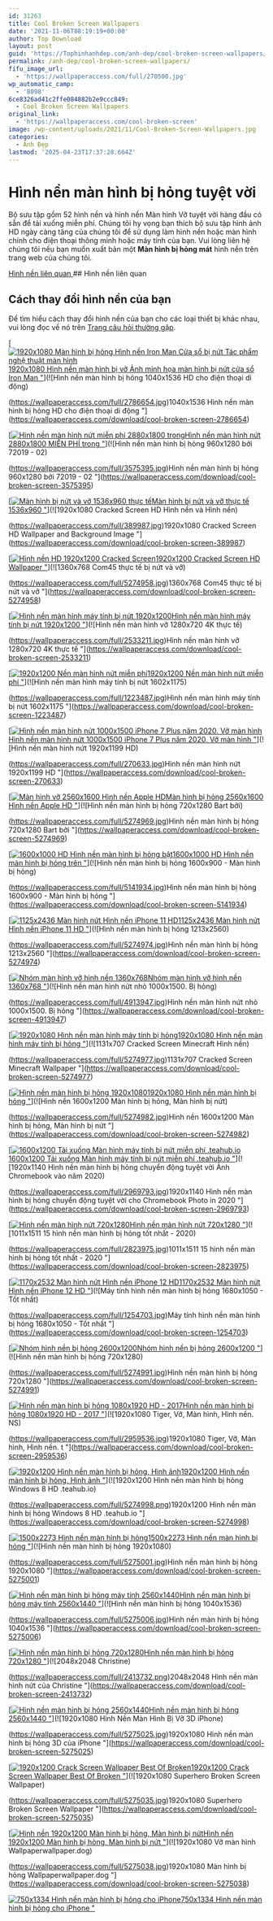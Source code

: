 ```yaml
---
id: 31263
title: Cool Broken Screen Wallpapers
date: '2021-11-06T08:19:19+00:00'
author: Top Download
layout: post
guid: 'https://Tophinhanhdep.com/anh-dep/cool-broken-screen-wallpapers/'
permalink: /anh-dep/cool-broken-screen-wallpapers/
fifu_image_url:
  - 'https://wallpaperaccess.com/full/270500.jpg'
wp_automatic_camp:
  - '8098'
6ce8326ad41c2ffe084882b2e9ccc849:
  - Cool Broken Screen Wallpapers
original_link:
  - 'https://wallpaperaccess.com/cool-broken-screen'
image: /wp-content/uploads/2021/11/Cool-Broken-Screen-Wallpapers.jpg
categories:
  - Ảnh Đẹp
lastmod: '2025-04-23T17:37:28.664Z'
---
```

# Hình nền màn hình bị hỏng tuyệt vời

Bộ sưu tập gồm 52 hình nền và hình nền Màn hình Vỡ tuyệt vời hàng đầu có sẵn để tải xuống miễn phí. Chúng tôi hy vọng bạn thích bộ sưu tập hình ảnh HD ngày càng tăng của chúng tôi để sử dụng làm hình nền hoặc màn hình chính cho điện thoại thông minh hoặc máy tính của bạn. Vui lòng liên hệ chúng tôi nếu bạn muốn xuất bản một **Màn hình bị hỏng mát** hình nền trên trang web của chúng tôi.

[Hình nền liên quan ](#related) ## Hình nền liên quan

## Cách thay đổi hình nền của bạn

Để tìm hiểu cách thay đổi hình nền của bạn cho các loại thiết bị khác nhau, vui lòng đọc về nó trên [Trang câu hỏi thường gặp](https://tophinhanhdep.com/faq/).

  
[[![1920x1080 Màn hình bị hỏng Hình nền Iron Man Cửa sổ bị nứt Tác phẩm nghệ thuật màn hình](https://wallpaperaccess.com/full/270500.jpg)1920x1080 Hình nền màn hình bị vỡ Ảnh minh họa màn hình bị nứt cửa sổ Iron Man "](https://wallpaperaccess.com/download/cool-broken-screen-270500)](![Hình nền màn hình bị hỏng 1040x1536 HD cho điện thoại di động)

(https://wallpaperaccess.com/full/2786654.jpg)1040x1536 Hình nền màn hình bị hỏng HD cho điện thoại di động "](https://wallpaperaccess.com/download/cool-broken-screen-2786654)

[[![Hình nền màn hình nứt miễn phí 2880x1800 trong](https://wallpaperaccess.com/full/3128800.jpg)Hình nền màn hình nứt 2880x1800 MIỄN PHÍ trong "](https://wallpaperaccess.com/download/cool-broken-screen-3128800)](![Hình nền màn hình bị hỏng 960x1280 bởi 72019 - 02)

(https://wallpaperaccess.com/full/3575395.jpg)Hình nền màn hình bị hỏng 960x1280 bởi 72019 - 02 "](https://wallpaperaccess.com/download/cool-broken-screen-3575395)

[[![Màn hình bị nứt và vỡ 1536x960 thực tế](https://wallpaperaccess.com/full/390089.jpg)Màn hình bị nứt và vỡ thực tế 1536x960 "](https://wallpaperaccess.com/download/cool-broken-screen-390089)](![1920x1080 Cracked Screen HD Hình nền và Hình nền)

(https://wallpaperaccess.com/full/389987.jpg)1920x1080 Cracked Screen HD Wallpaper and Background Image "](https://wallpaperaccess.com/download/cool-broken-screen-389987)

[[![Hình nền HD 1920x1200 Cracked Screen](https://wallpaperaccess.com/full/1491056.jpg)1920x1200 Cracked Screen HD Wallpaper "](https://wallpaperaccess.com/download/cool-broken-screen-1491056)](![1360x768 Com45 thực tế bị nứt và vỡ)

(https://wallpaperaccess.com/full/5274958.jpg)1360x768 Com45 thực tế bị nứt và vỡ "](https://wallpaperaccess.com/download/cool-broken-screen-5274958)

[[![Hình nền màn hình máy tính bị nứt 1920x1200](https://wallpaperaccess.com/full/1223132.jpg)Hình nền màn hình máy tính bị nứt 1920x1200 "](https://wallpaperaccess.com/download/cool-broken-screen-1223132)](![Hình nền màn hình vỡ 1280x720 4K thực tế)

(https://wallpaperaccess.com/full/2533211.jpg)Hình nền màn hình vỡ 1280x720 4K thực tế "](https://wallpaperaccess.com/download/cool-broken-screen-2533211)

[[![1920x1200 Nền màn hình nứt miễn phí](https://wallpaperaccess.com/full/5274964.jpg)1920x1200 Nền màn hình nứt miễn phí "](https://wallpaperaccess.com/download/cool-broken-screen-5274964)](![Hình nền màn hình máy tính bị nứt 1602x1175)

(https://wallpaperaccess.com/full/1223487.jpg)Hình nền màn hình máy tính bị nứt 1602x1175 "](https://wallpaperaccess.com/download/cool-broken-screen-1223487)

[[![Hình nền màn hình nứt 1000x1500 iPhone 7 Plus năm 2020. Vỡ màn hình](https://wallpaperaccess.com/full/3128746.png)Hình nền màn hình nứt 1000x1500 iPhone 7 Plus năm 2020. Vỡ màn hình "](https://wallpaperaccess.com/download/cool-broken-screen-3128746)](![Hình nền màn hình nứt 1920x1199 HD)

(https://wallpaperaccess.com/full/270633.jpg)Hình nền màn hình nứt 1920x1199 HD "](https://wallpaperaccess.com/download/cool-broken-screen-270633)

[[![Màn hình vỡ 2560x1600 Hình nền Apple HD](https://wallpaperaccess.com/full/2969889.jpg)Màn hình bị hỏng 2560x1600 Hình nền Apple HD "](https://wallpaperaccess.com/download/cool-broken-screen-2969889)](![Hình nền màn hình bị hỏng 720x1280 Bart bởi)

(https://wallpaperaccess.com/full/5274969.jpg)Hình nền màn hình bị hỏng 720x1280 Bart bởi "](https://wallpaperaccess.com/download/cool-broken-screen-5274969)

[[![1600x1000 HD Hình nền màn hình bị hỏng bật](https://wallpaperaccess.com/full/5141922.png)1600x1000 HD Hình nền màn hình bị hỏng trên "](https://wallpaperaccess.com/download/cool-broken-screen-5141922)](![Hình nền màn hình bị hỏng 1600x900 - Màn hình bị hỏng)

(https://wallpaperaccess.com/full/5141934.jpg)Hình nền màn hình bị hỏng 1600x900 - Màn hình bị hỏng "](https://wallpaperaccess.com/download/cool-broken-screen-5141934)

[[![1125x2436 Màn hình nứt Hình nền iPhone 11 HD](https://wallpaperaccess.com/full/4726017.jpg)1125x2436 Màn hình nứt Hình nền iPhone 11 HD "](https://wallpaperaccess.com/download/cool-broken-screen-4726017)](![Hình nền màn hình bị hỏng 1213x2560)

(https://wallpaperaccess.com/full/5274974.jpg)Hình nền màn hình bị hỏng 1213x2560 "](https://wallpaperaccess.com/download/cool-broken-screen-5274974)

[[![Nhóm màn hình vỡ hình nền 1360x768](https://wallpaperaccess.com/full/5142027.jpg)Nhóm màn hình vỡ hình nền 1360x768 "](https://wallpaperaccess.com/download/cool-broken-screen-5142027)](![Hình nền màn hình nứt nhỏ 1000x1500.  Bị hỏng)

(https://wallpaperaccess.com/full/4913947.jpg)Hình nền màn hình nứt nhỏ 1000x1500. Bị hỏng "](https://wallpaperaccess.com/download/cool-broken-screen-4913947)

[[![1920x1080 Hình nền màn hình máy tính bị hỏng](https://wallpaperaccess.com/full/1533035.jpg)1920x1080 Hình nền màn hình máy tính bị hỏng "](https://wallpaperaccess.com/download/cool-broken-screen-1533035)](![1131x707 Cracked Screen Minecraft Hình nền)

(https://wallpaperaccess.com/full/5274977.jpg)1131x707 Cracked Screen Minecraft Wallpaper "](https://wallpaperaccess.com/download/cool-broken-screen-5274977)

[[![Hình nền màn hình bị hỏng 1920x1080](https://wallpaperaccess.com/full/5274978.jpg)1920x1080 Hình nền màn hình bị hỏng "](https://wallpaperaccess.com/download/cool-broken-screen-5274978)](![Hình nền 1600x1200 Màn hình bị hỏng, Màn hình bị nứt)

(https://wallpaperaccess.com/full/5274982.jpg)Hình nền 1600x1200 Màn hình bị hỏng, Màn hình bị nứt "](https://wallpaperaccess.com/download/cool-broken-screen-5274982)

[[![1600x1200 Tải xuống Màn hình máy tính bị nứt miễn phí .teahub.io](https://wallpaperaccess.com/full/5274983.jpg)1600x1200 Tải xuống Màn hình máy tính bị nứt miễn phí .teahub.io "](https://wallpaperaccess.com/download/cool-broken-screen-5274983)](![1920x1140 Hình nền màn hình bị hỏng chuyển động tuyệt vời Ảnh Chromebook vào năm 2020)

(https://wallpaperaccess.com/full/2969793.jpg)1920x1140 Hình nền màn hình bị hỏng chuyển động tuyệt vời cho Chromebook Photo in 2020 "](https://wallpaperaccess.com/download/cool-broken-screen-2969793)

[[![Hình nền màn hình nứt 720x1280](https://wallpaperaccess.com/full/2959424.jpg)Hình nền màn hình nứt 720x1280 "](https://wallpaperaccess.com/download/cool-broken-screen-2959424)](![1011x1511 15 hình nền màn hình bị hỏng tốt nhất - 2020)

(https://wallpaperaccess.com/full/2823975.jpg)1011x1511 15 hình nền màn hình bị hỏng tốt nhất - 2020 "](https://wallpaperaccess.com/download/cool-broken-screen-2823975)

[[![1170x2532 Màn hình nứt Hình nền iPhone 12 HD](https://wallpaperaccess.com/full/5141974.jpg)1170x2532 Màn hình nứt Hình nền iPhone 12 HD "](https://wallpaperaccess.com/download/cool-broken-screen-5141974)](![Máy tính hình nền màn hình bị hỏng 1680x1050 - Tốt nhất)

(https://wallpaperaccess.com/full/1254703.jpg)Máy tính hình nền màn hình bị hỏng 1680x1050 - Tốt nhất "](https://wallpaperaccess.com/download/cool-broken-screen-1254703)

[[![Nhóm hình nền bị hỏng 2600x1200](https://wallpaperaccess.com/full/2959511.jpg)Nhóm hình nền bị hỏng 2600x1200 "](https://wallpaperaccess.com/download/cool-broken-screen-2959511)](![Hình nền màn hình bị hỏng 720x1280)

(https://wallpaperaccess.com/full/5274991.jpg)Hình nền màn hình bị hỏng 720x1280 "](https://wallpaperaccess.com/download/cool-broken-screen-5274991)

[[![Hình nền màn hình bị hỏng 1080x1920 HD - 2017](https://wallpaperaccess.com/full/1194820.jpg)Hình nền màn hình bị hỏng 1080x1920 HD - 2017 "](https://wallpaperaccess.com/download/cool-broken-screen-1194820)](![1920x1080 Tiger, Vỡ, Màn hình, Hình nền.  NS)

(https://wallpaperaccess.com/full/2959536.jpg)1920x1080 Tiger, Vỡ, Màn hình, Hình nền. t "](https://wallpaperaccess.com/download/cool-broken-screen-2959536)

[[![1920x1200 Hình nền màn hình bị hỏng, Hình ảnh](https://wallpaperaccess.com/full/429733.jpg)1920x1200 Hình nền màn hình bị hỏng, Hình ảnh "](https://wallpaperaccess.com/download/cool-broken-screen-429733)](![1920x1200 Hình nền màn hình bị hỏng Windows 8 HD .teahub.io)

(https://wallpaperaccess.com/full/5274998.png)1920x1200 Hình nền màn hình bị hỏng Windows 8 HD .teahub.io "](https://wallpaperaccess.com/download/cool-broken-screen-5274998)

[[![1500x2273 Hình nền màn hình bị hỏng](https://wallpaperaccess.com/full/2134245.jpg)1500x2273 Hình nền màn hình bị hỏng "](https://wallpaperaccess.com/download/cool-broken-screen-2134245)](![Hình nền màn hình bị hỏng 1920x1080)

(https://wallpaperaccess.com/full/5275001.jpg)Hình nền màn hình bị hỏng 1920x1080 "](https://wallpaperaccess.com/download/cool-broken-screen-5275001)

[[![Hình nền màn hình bị hỏng máy tính 2560x1440](https://wallpaperaccess.com/full/5275003.jpg)Hình nền màn hình bị hỏng máy tính 2560x1440 "](https://wallpaperaccess.com/download/cool-broken-screen-5275003)](![Hình nền màn hình bị hỏng 1040x1536)

(https://wallpaperaccess.com/full/5275006.jpg)Hình nền màn hình bị hỏng 1040x1536 "](https://wallpaperaccess.com/download/cool-broken-screen-5275006)

[[![Hình nền màn hình bị hỏng 720x1280](https://wallpaperaccess.com/full/5275018.jpg)Hình nền màn hình bị hỏng 720x1280 "](https://wallpaperaccess.com/download/cool-broken-screen-5275018)](![2048x2048 Christine)

(https://wallpaperaccess.com/full/2413732.png)2048x2048 Hình nền màn hình nứt của Christine "](https://wallpaperaccess.com/download/cool-broken-screen-2413732)

[[![Hình nền màn hình bị hỏng 2560x1440](https://wallpaperaccess.com/full/1223297.jpg)Hình nền màn hình bị hỏng 2560x1440 "](https://wallpaperaccess.com/download/cool-broken-screen-1223297)](![1920x1080 Hình Nền Màn Hình Bị Vỡ 3D iPhone)

(https://wallpaperaccess.com/full/5275025.jpg)1920x1080 Hình nền màn hình bị hỏng 3D của iPhone "](https://wallpaperaccess.com/download/cool-broken-screen-5275025)

[[![1920x1200 Crack Screen Wallpaper Best Of Broken](https://wallpaperaccess.com/full/5275032.jpg)1920x1200 Crack Screen Wallpaper Best Of Broken "](https://wallpaperaccess.com/download/cool-broken-screen-5275032)](![1920x1080 Superhero Broken Screen Wallpaper)

(https://wallpaperaccess.com/full/5275035.jpg)1920x1080 Superhero Broken Screen Wallpaper "](https://wallpaperaccess.com/download/cool-broken-screen-5275035)

[[![Hình nền 1920x1200 Màn hình bị hỏng, Màn hình bị nứt](https://wallpaperaccess.com/full/5275036.jpg)Hình nền 1920x1200 Màn hình bị hỏng, Màn hình bị nứt "](https://wallpaperaccess.com/download/cool-broken-screen-5275036)](![1920x1080 Vỡ màn hình Wallpaperwallpaper.dog)

(https://wallpaperaccess.com/full/5275038.jpg)1920x1080 Màn hình bị hỏng Wallpaperwallpaper.dog "](https://wallpaperaccess.com/download/cool-broken-screen-5275038)

[![750x1334 Hình nền màn hình bị hỏng cho iPhone](https://wallpaperaccess.com/full/1670365.jpg)750x1334 Hình nền màn hình bị hỏng cho iPhone "](https://wallpaperaccess.com/download/cool-broken-screen-1670365)
